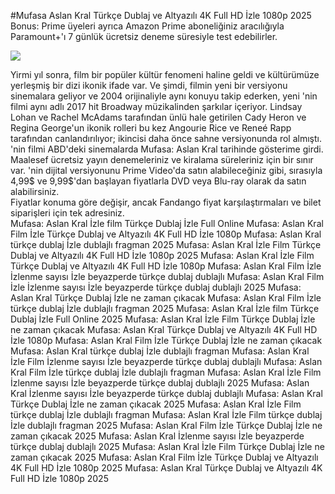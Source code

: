 #Mufasa Aslan Kral Türkçe Dublaj ve Altyazılı 4K Full HD İzle 1080p 2025  
Bonus: Prime üyeleri ayrıca Amazon Prime aboneliğiniz aracılığıyla Paramount+'ı 7 günlük ücretsiz deneme süresiyle test edebilirler.  
  
[![](https://i.imgur.com/qSNzIqt.png)](https://movie.rssnews.media/PYWXWyRrB.php)  
  
Yirmi yıl sonra, film bir popüler kültür fenomeni haline geldi ve kültürümüze yerleşmiş bir dizi ikonik ifade var. Ve şimdi, filmin yeni bir versiyonu sinemalara geliyor ve 2004 orijinaliyle aynı konuyu takip ederken, yeni 'nin filmi aynı adlı 2017 hit Broadway müzikalinden şarkılar içeriyor. Lindsay Lohan ve Rachel McAdams tarafından ünlü hale getirilen Cady Heron ve Regina George'un ikonik rolleri bu kez Angourie Rice ve Reneé Rapp tarafından canlandırılıyor; ikincisi daha önce sahne versiyonunda rol almıştı.  
'nin filmi ABD'deki sinemalarda Mufasa: Aslan Kral tarihinde gösterime girdi.  
Maalesef ücretsiz yayın denemeleriniz ve kiralama süreleriniz için bir sınır var. 'nin dijital versiyonunu Prime Video'da satın alabileceğiniz gibi, sırasıyla 4,99$ ve 9,99$'dan başlayan fiyatlarla DVD veya Blu-ray olarak da satın alabilirsiniz.  
Fiyatlar konuma göre değişir, ancak Fandango fiyat karşılaştırmaları ve bilet siparişleri için tek adresiniz.  
Mufasa: Aslan Kral İzle film Türkçe Dublaj İzle Full Online
Mufasa: Aslan Kral Film İzle Türkçe Dublaj ve Altyazılı 4K Full HD İzle 1080p
Mufasa: Aslan Kral türkçe dublaj İzle dublajlı fragman 2025
Mufasa: Aslan Kral İzle Film Türkçe Dublaj ve Altyazılı 4K Full HD İzle 1080p 2025
Mufasa: Aslan Kral İzle Film Türkçe Dublaj ve Altyazılı 4K Full HD İzle 1080p
Mufasa: Aslan Kral Film İzle İzlenme sayısı İzle beyazperde türkçe dublaj dublajlı
Mufasa: Aslan Kral Film İzle İzlenme sayısı İzle beyazperde türkçe dublaj dublajlı 2025
Mufasa: Aslan Kral Türkçe Dublaj İzle ne zaman çıkacak
Mufasa: Aslan Kral Film İzle türkçe dublaj İzle dublajlı fragman 2025
Mufasa: Aslan Kral İzle film Türkçe Dublaj İzle Full Online 2025
Mufasa: Aslan Kral İzle Film Türkçe Dublaj İzle ne zaman çıkacak
Mufasa: Aslan Kral Türkçe Dublaj ve Altyazılı 4K Full HD İzle 1080p
Mufasa: Aslan Kral Film İzle Türkçe Dublaj İzle ne zaman çıkacak
Mufasa: Aslan Kral türkçe dublaj İzle dublajlı fragman
Mufasa: Aslan Kral İzle Film İzlenme sayısı İzle beyazperde türkçe dublaj dublajlı
Mufasa: Aslan Kral Film İzle türkçe dublaj İzle dublajlı fragman
Mufasa: Aslan Kral İzle Film İzlenme sayısı İzle beyazperde türkçe dublaj dublajlı 2025
Mufasa: Aslan Kral İzlenme sayısı İzle beyazperde türkçe dublaj dublajlı
Mufasa: Aslan Kral Türkçe Dublaj İzle ne zaman çıkacak 2025
Mufasa: Aslan Kral İzle Film türkçe dublaj İzle dublajlı fragman
Mufasa: Aslan Kral İzle Film türkçe dublaj İzle dublajlı fragman 2025
Mufasa: Aslan Kral Film İzle Türkçe Dublaj İzle ne zaman çıkacak 2025
Mufasa: Aslan Kral İzlenme sayısı İzle beyazperde türkçe dublaj dublajlı 2025
Mufasa: Aslan Kral İzle Film Türkçe Dublaj İzle ne zaman çıkacak 2025
Mufasa: Aslan Kral Film İzle Türkçe Dublaj ve Altyazılı 4K Full HD İzle 1080p 2025
Mufasa: Aslan Kral Türkçe Dublaj ve Altyazılı 4K Full HD İzle 1080p 2025